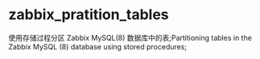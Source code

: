 # zabbix_pratition_tables
使用存储过程分区 Zabbix MySQL(8) 数据库中的表;Partitioning tables in the Zabbix MySQL (8) database using stored procedures;
